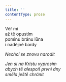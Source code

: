 ```yaml
---
title: ''
contentType: prose
---
```


<section>

Věř mi  
až tě opustím  
pominu bránu lůna  
i nadějné bardy

_Nechci se znovu narodit_

</section>

<section>

_Jen si na Kristu vyprosím  
abych tě alespoň první dny  
směla ještě chránit_

</section>
